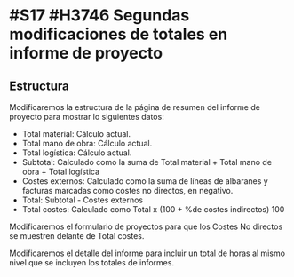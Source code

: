 # #S17 #H3746 Segundas modificaciones de totales en informe de proyecto

## Estructura
Modificaremos la estructura de la página de resumen del informe de proyecto para mostrar lo siguientes datos:

* Total material: Cálculo actual.
* Total mano de obra: Cálculo actual.
* Total logística: Cálculo actual.
* Subtotal: Calculado como la suma de Total material + Total mano de obra + Total logística
* Costes externos: Calculado como la suma de líneas de albaranes y facturas marcadas como costes no directos, en negativo.
* Total: Subtotal - Costes externos
* Total costes: Calculado como Total x (100 + %de costes indirectos) 100

Modificaremos el formulario de proyectos para que los Costes No directos se muestren delante de Total costes.

Modificaremos el detalle del informe para incluir un total de horas al mismo nivel que se incluyen los totales de informes.
